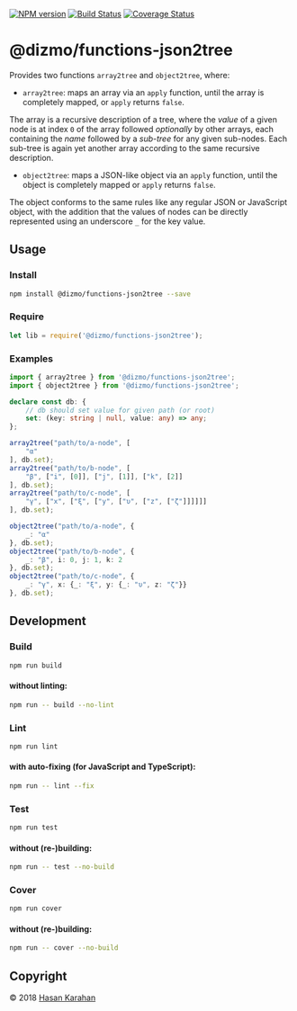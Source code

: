 [![NPM version](https://badge.fury.io/js/%40dizmo%2Ffunctions-json2tree.svg)](https://npmjs.org/package/@dizmo/functions-json2tree)
[![Build Status](https://travis-ci.org/dizmo/functions-json2tree.svg?branch=master)](https://travis-ci.org/dizmo/functions-json2tree)
[![Coverage Status](https://coveralls.io/repos/github/dizmo/functions-json2tree/badge.svg?branch=master)](https://coveralls.io/github/dizmo/functions-json2tree?branch=master)

# @dizmo/functions-json2tree
Provides two functions `array2tree` and `object2tree`, where:

* `array2tree`: maps an array via an `apply` function, until the array is completely mapped, or `apply` returns `false`.

The array is a recursive description of a tree, where the *value* of a given node is at index `0` of the array followed *optionally* by other arrays, each containing the *name* followed by a *sub-tree* for any given sub-nodes. Each sub-tree is again yet another array according to the same recursive description.

* `object2tree`: maps a JSON-like object via an `apply` function, until the object is completely mapped or `apply` returns `false`.

The object conforms to the same rules like any regular JSON or JavaScript object, with the addition that the values of nodes can be directly represented using an underscore `_` for the key value.

## Usage
### Install
```sh
npm install @dizmo/functions-json2tree --save
```
### Require
```javascript
let lib = require('@dizmo/functions-json2tree');
```
### Examples
```typescript
import { array2tree } from '@dizmo/functions-json2tree';
import { object2tree } from '@dizmo/functions-json2tree';
```
```typescript
declare const db: {
    // db should set value for given path (or root)
    set: (key: string | null, value: any) => any;
};
```
```typescript
array2tree("path/to/a-node", [
    "α"
], db.set);
array2tree("path/to/b-node", [
    "β", ["i", [0]], ["j", [1]], ["k", [2]]
], db.set);
array2tree("path/to/c-node", [
    "γ", ["x", ["ξ", ["y", ["υ", ["z", ["ζ"]]]]]]
], db.set);
```
```typescript
object2tree("path/to/a-node", {
    _: "α"
}, db.set);
object2tree("path/to/b-node", {
    _: "β", i: 0, j: 1, k: 2
}, db.set);
object2tree("path/to/c-node", {
    _: "γ", x: {_: "ξ", y: {_: "υ", z: "ζ"}}
}, db.set);
```
## Development
### Build
```sh
npm run build
```
#### without linting:
```sh
npm run -- build --no-lint
```
### Lint
```sh
npm run lint
```
#### with auto-fixing (for JavaScript and TypeScript):
```sh
npm run -- lint --fix
```
### Test
```sh
npm run test
```
#### without (re-)building:
```sh
npm run -- test --no-build
```
### Cover
```sh
npm run cover
```
#### without (re-)building:
```sh
npm run -- cover --no-build
```

## Copyright

 © 2018 [Hasan Karahan](https://github.com/hsk81)
